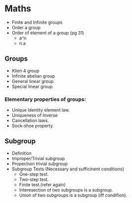 # Maths
+ Finite and Infinite groups
+ Order a group
+ Order of element of a group (pg 31)
  - a^n
  - n.a

## Groups
+ Klien 4 group
+ Infinite abelian group 
+ General linear group
+ Special linear group


### Elementary properties of groups:
+ Unique Identity element law. 
+ Uniqueness of Inverse
+ Cancellation laws.
+ Sock-shoe property.

## Subgroup
+ Definition
+ Improper/Trivial subgroup
+ Proper/non trivial subgroup 
+ Subgroup Tests (Necessary and sufficinent conditions)
  * One-step test.
  * Two-step test. 
  * Finite test.(refer again)
  * Interesection of two subgroups is a subgroup.
  * Union of two subgroups is a subgroup (iff condifion).
